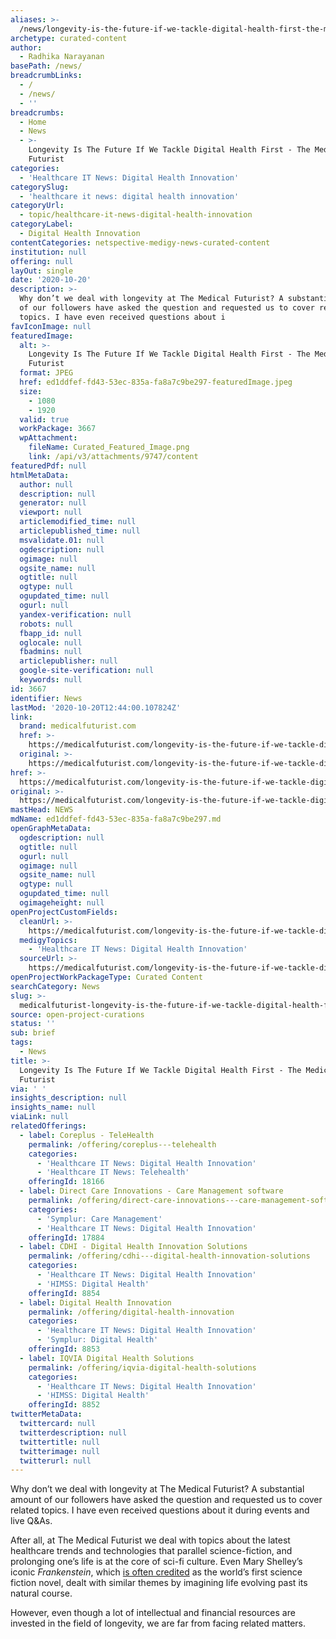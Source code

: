 ```yaml
---
aliases: >-
  /news/longevity-is-the-future-if-we-tackle-digital-health-first-the-medical-futurist
archetype: curated-content
author:
  - Radhika Narayanan
basePath: /news/
breadcrumbLinks:
  - /
  - /news/
  - ''
breadcrumbs:
  - Home
  - News
  - >-
    Longevity Is The Future If We Tackle Digital Health First - The Medical
    Futurist
categories:
  - 'Healthcare IT News: Digital Health Innovation'
categorySlug:
  - 'healthcare it news: digital health innovation'
categoryUrl:
  - topic/healthcare-it-news-digital-health-innovation
categoryLabel:
  - Digital Health Innovation
contentCategories: netspective-medigy-news-curated-content
institution: null
offering: null
layOut: single
date: '2020-10-20'
description: >-
  Why don’t we deal with longevity at The Medical Futurist? A substantial amount
  of our followers have asked the question and requested us to cover related
  topics. I have even received questions about i
favIconImage: null
featuredImage:
  alt: >-
    Longevity Is The Future If We Tackle Digital Health First - The Medical
    Futurist
  format: JPEG
  href: ed1ddfef-fd43-53ec-835a-fa8a7c9be297-featuredImage.jpeg
  size:
    - 1080
    - 1920
  valid: true
  workPackage: 3667
  wpAttachment:
    fileName: Curated_Featured_Image.png
    link: /api/v3/attachments/9747/content
featuredPdf: null
htmlMetaData:
  author: null
  description: null
  generator: null
  viewport: null
  articlemodified_time: null
  articlepublished_time: null
  msvalidate.01: null
  ogdescription: null
  ogimage: null
  ogsite_name: null
  ogtitle: null
  ogtype: null
  ogupdated_time: null
  ogurl: null
  yandex-verification: null
  robots: null
  fbapp_id: null
  oglocale: null
  fbadmins: null
  articlepublisher: null
  google-site-verification: null
  keywords: null
id: 3667
identifier: News
lastMod: '2020-10-20T12:44:00.107824Z'
link:
  brand: medicalfuturist.com
  href: >-
    https://medicalfuturist.com/longevity-is-the-future-if-we-tackle-digital-health-first/
  original: >-
    https://medicalfuturist.com/longevity-is-the-future-if-we-tackle-digital-health-first/
href: >-
  https://medicalfuturist.com/longevity-is-the-future-if-we-tackle-digital-health-first/
original: >-
  https://medicalfuturist.com/longevity-is-the-future-if-we-tackle-digital-health-first/
mastHead: NEWS
mdName: ed1ddfef-fd43-53ec-835a-fa8a7c9be297.md
openGraphMetaData:
  ogdescription: null
  ogtitle: null
  ogurl: null
  ogimage: null
  ogsite_name: null
  ogtype: null
  ogupdated_time: null
  ogimageheight: null
openProjectCustomFields:
  cleanUrl: >-
    https://medicalfuturist.com/longevity-is-the-future-if-we-tackle-digital-health-first/
  medigyTopics:
    - 'Healthcare IT News: Digital Health Innovation'
  sourceUrl: >-
    https://medicalfuturist.com/longevity-is-the-future-if-we-tackle-digital-health-first/
openProjectWorkPackageType: Curated Content
searchCategory: News
slug: >-
  medicalfuturist-longevity-is-the-future-if-we-tackle-digital-health-first-the-medical-futurist
source: open-project-curations
status: ''
sub: brief
tags:
  - News
title: >-
  Longevity Is The Future If We Tackle Digital Health First - The Medical
  Futurist
via: ' '
insights_description: null
insights_name: null
viaLink: null
relatedOfferings:
  - label: Coreplus - TeleHealth
    permalink: /offering/coreplus---telehealth
    categories:
      - 'Healthcare IT News: Digital Health Innovation'
      - 'Healthcare IT News: Telehealth'
    offeringId: 18166
  - label: Direct Care Innovations - Care Management software
    permalink: /offering/direct-care-innovations---care-management-software
    categories:
      - 'Symplur: Care Management'
      - 'Healthcare IT News: Digital Health Innovation'
    offeringId: 17884
  - label: CDHI - Digital Health Innovation Solutions
    permalink: /offering/cdhi---digital-health-innovation-solutions
    categories:
      - 'Healthcare IT News: Digital Health Innovation'
      - 'HIMSS: Digital Health'
    offeringId: 8854
  - label: Digital Health Innovation
    permalink: /offering/digital-health-innovation
    categories:
      - 'Healthcare IT News: Digital Health Innovation'
      - 'Symplur: Digital Health'
    offeringId: 8853
  - label: IQVIA Digital Health Solutions
    permalink: /offering/iqvia-digital-health-solutions
    categories:
      - 'Healthcare IT News: Digital Health Innovation'
      - 'HIMSS: Digital Health'
    offeringId: 8852
twitterMetaData:
  twittercard: null
  twitterdescription: null
  twittertitle: null
  twitterimage: null
  twitterurl: null
---
```

<p>Why don’t we deal with longevity at The Medical Futurist? A substantial amount of our followers have asked the question and requested us to cover related topics. I have even received questions about it during events and live Q&amp;As.&nbsp;</p><p>After all, at The Medical Futurist we deal with topics about the latest healthcare trends and technologies that parallel science-fiction, and prolonging one’s life is at the core of sci-fi culture. Even Mary Shelley’s iconic <i>Frankenstein</i>, which<i> </i><a href="https://www.history.com/this-day-in-history/frankenstein-published#:~:text=Frankenstein%3B%20or%2C%20The%20Modern%20Prometheus,creature%20constructed%20from%20dismembered%20corpses.">is often credited</a> as the world’s first science fiction novel, dealt with similar themes by imagining life evolving past its natural course.</p><p>However, even though a lot of intellectual and financial resources are invested in the field of longevity, we are far from facing related matters.</p>